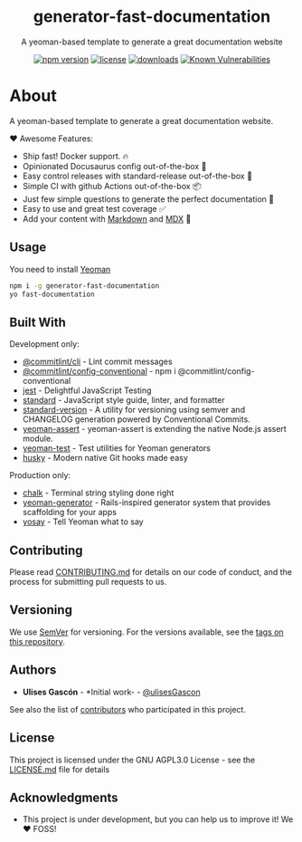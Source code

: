 <p align="center">
<h1 align="center">
  generator-fast-documentation
</h1>

<p align="center">
  A yeoman-based template to generate a great documentation website
</p>

<p align="center">
  <a href="https://www.npmjs.org/package/generator-fast-documentation"><img src="https://badgen.net/npm/v/generator-fast-documentation" alt="npm version"/></a>
  <a href="https://www.npmjs.org/package/generator-fast-documentation"><img src="https://badgen.net/npm/license/generator-fast-documentation" alt="license"/></a>
  <a href="https://www.npmjs.org/package/generator-fast-documentation"><img src="https://badgen.net/npm/dt/generator-fast-documentation" alt="downloads"/></a>
  <a href="https://snyk.io/test/github/ulisesgascon/generator-fast-documentation"><img src="https://snyk.io/test/github/ulisesgascon/generator-fast-documentation/badge.svg" alt="Known Vulnerabilities"/></a>
</p>

</p>

# About

A yeoman-based template to generate a great documentation website.

❤️ Awesome Features:

- Ship fast! Docker support. 🔥
- Opinionated Docusaurus config out-of-the-box 🍺
- Easy control releases with standard-release out-of-the-box 🎉
- Simple CI with github Actions out-of-the-box 📦
- Just few simple questions to generate the perfect documentation 💪
- Easy to use and great test coverage ✅
- Add your content with [Markdown](https://docusaurus.io/docs/markdown-features) and [MDX](https://docusaurus.io/docs/markdown-features/react) 🚂


## Usage

You need to install [Yeoman](https://www.npmjs.com/package/yo)

```bash
npm i -g generator-fast-documentation
yo fast-documentation
```

## Built With

Development only:

- [@commitlint/cli](https://www.npmjs.com/package/@commitlint/cli) - Lint commit messages
- [@commitlint/config-conventional](https://www.npmjs.com/package/@commitlint/config-conventional) - npm i @commitlint/config-conventional
- [jest](https://www.npmjs.com/package/jest) - Delightful JavaScript Testing
- [standard](https://www.npmjs.com/package/standard) - JavaScript style guide, linter, and formatter
- [standard-version](https://www.npmjs.com/package/standard-version) - A utility for versioning using semver and CHANGELOG generation powered by Conventional Commits.
- [yeoman-assert](https://www.npmjs.com/package/yeoman-assert) - yeoman-assert is extending the native Node.js assert module.
- [yeoman-test](https://www.npmjs.com/package/yeoman-test) - Test utilities for Yeoman generators
- [husky](https://www.npmjs.com/package/husky) - Modern native Git hooks made easy

Production only:

- [chalk](https://www.npmjs.com/package/chalk) - Terminal string styling done right
- [yeoman-generator](https://www.npmjs.com/package/yeoman-generator) - Rails-inspired generator system that provides scaffolding for your apps
- [yosay](https://www.npmjs.com/package/yosay) - Tell Yeoman what to say

## Contributing

Please read [CONTRIBUTING.md](CONTRIBUTING.md) for details on our code of conduct, and the process for submitting pull requests to us.

## Versioning

We use [SemVer](http://semver.org/) for versioning. For the versions available, see the [tags on this repository](https://github.com/ulisesGascon/generator-fast-documentation/tags).

## Authors

- **Ulises Gascón** - *Initial work- - [@ulisesGascon](https://github.com/ulisesGascon)

See also the list of [contributors](https://github.com/ulisesGascon/generator-fast-documentation/contributors) who participated in this project.

## License

This project is licensed under the GNU AGPL3.0 License - see the [LICENSE.md](LICENSE.md) file for details

## Acknowledgments

- This project is under development, but you can help us to improve it! We :heart: FOSS!